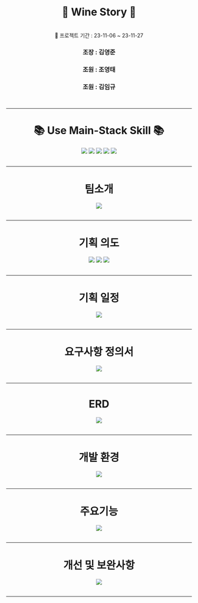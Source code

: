 
# <div align="center"> 🌈 Wine Story 🌈 </div>
<br />
<div align="center"> 🌈 프로젝트 기간 : 23-11-06 ~ 23-11-27
<h3 align="center">조장 :  김영준</h3>
<h3 align="center">조원 :  조영태</h3>
<h3 align="center">조원 :  김임규</h3>
<br />
<hr />
  
# <div align="center"> 📚 Use Main-Stack Skill 📚 </div>
<div align="center">
<img src="https://img.shields.io/badge/JAVA-007396?style=for-the-badge&logo=Java&logoColor=white">
<img src="https://img.shields.io/badge/Spring-6DB33F?style=for-the-badge&logo=Spring&logoColor=white">
<img src="https://img.shields.io/badge/HTML5-E34F26?style=for-the-badge&logo=HTML5&logoColor=white">
<img src="https://img.shields.io/badge/CSS3-1572B6?style=for-the-badge&logo=CSS3&logoColor=white">
<img src="https://img.shields.io/badge/Oracle-F80000?style=for-the-badge&logo=Oracle&logoColor=white">
</div> 
<br />
<hr />

# <div align="center"> 팀소개 </div>
<div align="center">
<img src="/img/2023-11-28 16 20 58.png">
</div>
<br />
<hr />


# <div align="center"> 기획 의도 </div>
<div align="center">
<img src="/img/2023-11-28 16 21 28.png">
<img src="/img/2023-11-28 16 21 42.png">
<img src="/img/2023-11-28 16 22 02.png">
</div>
<br />
<hr />

# <div align="center"> 기획 일정 </div>
<div align="center">
<img src="/img/2023-11-28 16 22 53.png">
</div>
<br />
<hr />

# <div align="center"> 요구사항 정의서 </div>
<div align="center">
<img src="/img/2023-11-28 16 23 02.png">
</div>
<br />
<hr />

# <div align="center"> ERD </div>
<div align="center">
<img src="/img/2023-11-28 16 23 17.png">
</div>
<br />
<hr />

# <div align="center"> 개발 환경 </div>
<div align="center">
<img src="/img/2023-11-28 16 22 18.png">
</div>
<br />
<hr />


# <div align="center"> 주요기능 </div>
<div align="center">
<img src="/img/2023-11-28 16 23 33.png">
</div>
<br />
<hr />

# <div align="center"> 개선 및 보완사항 </div>
<div align="center">
<img src="/img/2023-11-28 16 23 49.png">
</div>
<br />
<hr />
